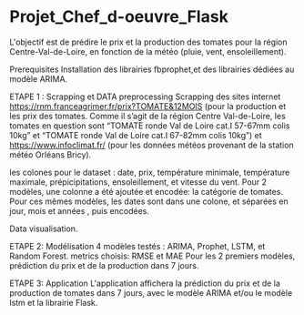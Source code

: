 # Projet_Chef_d-oeuvre_Flask


L'objectif est de prédire le prix et la production des tomates pour la région Centre-Val-de-Loire, en fonction de la météo (pluie, vent, ensoleillement).

Prerequisites
Installation des librairies fbprophet,et des librairies dédiées au modèle ARIMA.

ETAPE 1 : Scrapping et DATA preprocessing
Scrapping des sites internet https://rnm.franceagrimer.fr/prix?TOMATE&12MOIS (pour la production et les prix des tomates. Comme il s’agit de la région Centre Val-de-Loire, les tomates en question sont “TOMATE ronde Val de Loire cat.I 57-67mm colis 10kg” et “TOMATE ronde Val de Loire cat.I 67-82mm colis 10kg”) et https://www.infoclimat.fr/ (pour les données météos provenant de la station météo Orléans Bricy).

les colones pour le dataset : date, prix, température minimale, température maximale, prépicipitations, ensoleillement, et vitesse du vent. Pour 2 modèles, une colonne a été ajoutée et encodée: la catégorie de tomates. Pour ces mêmes modèles, les dates sont dans une colone, et séparées en jour, mois et années , puis encodées.

Data visualisation.

ETAPE 2: Modélisation
4 modèles testés : ARIMA, Prophet, LSTM, et Random Forest. metrics choisis: RMSE et MAE Pour les 2 premiers modèles, prédiction du prix et de la production dans 7 jours.

ETAPE 3: Application
L'application affichera la prédiction du prix et de la production de tomates dans 7 jours, avec le modèle ARIMA et/ou le modèle lstm et la librairie Flask.
